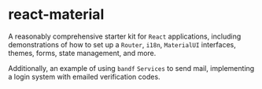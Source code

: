 # react-material

A reasonably comprehensive starter kit for `React` applications, including demonstrations of how to set up a `Router`, `i18n`, `MaterialUI` interfaces, themes, forms, state management, and more.

Additionally, an example of using `bandf` `Services` to send mail, implementing a login system with emailed verification codes.
